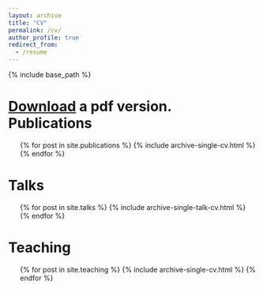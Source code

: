 ```yaml
---
layout: archive
title: "CV"
permalink: /cv/
author_profile: true
redirect_from:
  - /resume
---
```


{% include base_path %}

[Download](https://enzoMiller.github.io/files/cv-enzo-miller.pdf) a pdf version.
Publications
======
  <ul>{% for post in site.publications %}
    {% include archive-single-cv.html %}
  {% endfor %}</ul>
  
Talks
======
  <ul>{% for post in site.talks %}
    {% include archive-single-talk-cv.html %}
  {% endfor %}</ul>
  
Teaching
======
  <ul>{% for post in site.teaching %}
    {% include archive-single-cv.html %}
  {% endfor %}</ul>
  
